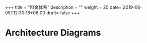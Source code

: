 +++
title = "料金体系"
description = ""
weight = 20
date= 2019-06-05T12:30:18+08:00
draft= false
+++
# Architecture Diagrams